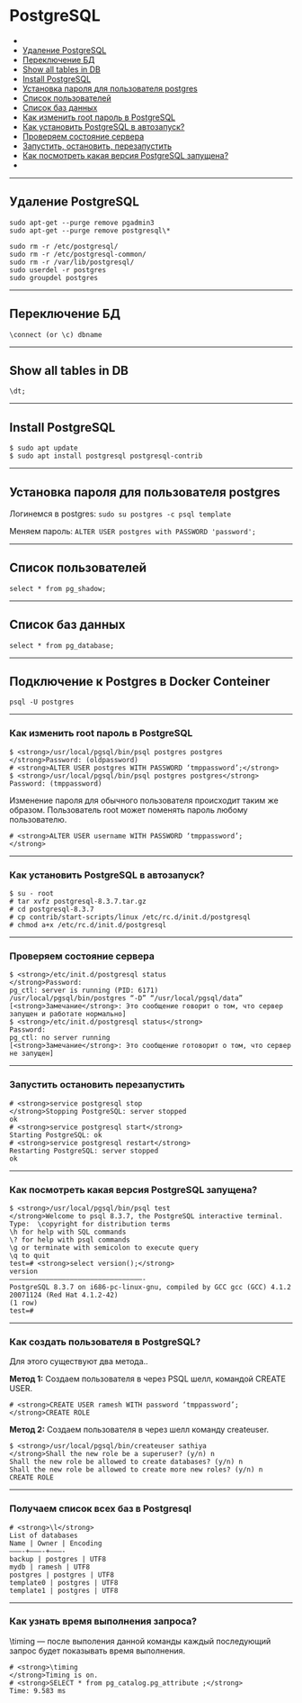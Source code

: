 # PostgreSQL

- [](#)
- [Удаление PostgreSQL](#Удаление-PostgreSQL)
- [Переключение БД](#Переключение-БД)
- [Show all tables in DB](#Show-all-tables-in-DB)
- [Install PostgreSQL](#Install-PostgreSQL)
- [Установка пароля для пользователя postgres](#Установка-пароля-для-пользователя-postgres)
- [Список пользователей](#Список-пользователей)
- [Список баз данных](#Список-баз-данных)
- [Как изменить root пароль в PostgreSQL](#Как-изменить-root-пароль-в-PostgreSQL)
- [Как установить PostgreSQL в автозапуск?](#Как-установить-PostgreSQL-в-автозапуск?)
- [Проверяем состояние сервера](#Проверяем-состояние-сервера)
- [Запустить, остановить, перезапустить](#Запустить-остановить-перезапустить)
- [Как посмотреть какая версия PostgreSQL запущена?](#Как-посмотреть-какая-версия-PostgreSQL-запущена?)
- [](#)

---

## Удаление PostgreSQL
```
sudo apt-get --purge remove pgadmin3
sudo apt-get --purge remove postgresql\*

sudo rm -r /etc/postgresql/
sudo rm -r /etc/postgresql-common/
sudo rm -r /var/lib/postgresql/
sudo userdel -r postgres
sudo groupdel postgres
```

---

## Переключение БД
```
\connect (or \c) dbname
```

---   

## Show all tables in DB
```
\dt;
```

---   

## Install PostgreSQL
```
$ sudo apt update
$ sudo apt install postgresql postgresql-contrib
```

---

## Установка пароля для пользователя postgres
Логинемся в postgres:
```sudo su postgres -c psql template```

Меняем пароль:
```ALTER USER postgres with PASSWORD 'password';```

---

## Список пользователей
```
select * from pg_shadow;
```

---

   
## Список баз данных
```
select * from pg_database;
```

---

## Подключение к Postgres в Docker Conteiner
```
psql -U postgres
```

---

### Как изменить root пароль в PostgreSQL
```
$ <strong>/usr/local/pgsql/bin/psql postgres postgres
</strong>Password: (oldpassword)
# <strong>ALTER USER postgres WITH PASSWORD ‘tmppassword’;</strong>
$ <strong>/usr/local/pgsql/bin/psql postgres postgres</strong>
Password: (tmppassword)
```

Изменение пароля для обычного пользователя происходит таким же образом. Пользователь root может поменять пароль любому пользователю.
```
# <strong>ALTER USER username WITH PASSWORD ‘tmppassword’;
</strong>
```

---

### Как установить PostgreSQL в автозапуск?
```
$ su - root
# tar xvfz postgresql-8.3.7.tar.gz
# cd postgresql-8.3.7
# cp contrib/start-scripts/linux /etc/rc.d/init.d/postgresql
# chmod a+x /etc/rc.d/init.d/postgresql
```

---

### Проверяем состояние сервера
```
$ <strong>/etc/init.d/postgresql status
</strong>Password:
pg_ctl: server is running (PID: 6171)
/usr/local/pgsql/bin/postgres “-D” “/usr/local/pgsql/data”
[<strong>Замечание</strong>: Это сообщение говорит о том, что сервер запущен и работате нормально]
$ <strong>/etc/init.d/postgresql status</strong>
Password:
pg_ctl: no server running
[<strong>Замечание</strong>: Это сообщение готоворит о том, что сервер не запущен]
```

---

### Запустить остановить перезапустить
```
# <strong>service postgresql stop
</strong>Stopping PostgreSQL: server stopped
ok
# <strong>service postgresql start</strong>
Starting PostgreSQL: ok
# <strong>service postgresql restart</strong>
Restarting PostgreSQL: server stopped
ok
```

---
 
### Как посмотреть какая версия PostgreSQL запущена?
```
$ <strong>/usr/local/pgsql/bin/psql test
</strong>Welcome to psql 8.3.7, the PostgreSQL interactive terminal.
Type:  \copyright for distribution terms
\h for help with SQL commands
\? for help with psql commands
\g or terminate with semicolon to execute query
\q to quit
test=# <strong>select version();</strong>
version
—————————————————————————————————-
PostgreSQL 8.3.7 on i686-pc-linux-gnu, compiled by GCC gcc (GCC) 4.1.2 20071124 (Red Hat 4.1.2-42)
(1 row)
test=#
```

---

### Как создать пользователя в PostgreSQL?
Для этого существуют два метода..

__Метод 1:__ Создаем пользователя в через PSQL шелл, командой CREATE USER.  

```
# <strong>CREATE USER ramesh WITH password ‘tmppassword’;
</strong>CREATE ROLE
```

__Метод 2:__ Создаем пользователя в через шелл команду createuser.  

```
$ <strong>/usr/local/pgsql/bin/createuser sathiya
</strong>Shall the new role be a superuser? (y/n) n
Shall the new role be allowed to create databases? (y/n) n
Shall the new role be allowed to create more new roles? (y/n) n
CREATE ROLE
```

---

### Получаем список всех баз в Postgresql
```
# <strong>\l</strong> 
List of databases
Name | Owner | Encoding
———-+———-+———-
backup | postgres | UTF8
mydb | ramesh | UTF8
postgres | postgres | UTF8
template0 | postgres | UTF8
template1 | postgres | UTF8
```

--- 

### Как узнать время выполнения запроса?

\timing — после выполения данной команды каждый последующий запрос будет показывать время выполнения.

```
# <strong>\timing
</strong>Timing is on.
# <strong>SELECT * from pg_catalog.pg_attribute ;</strong>
Time: 9.583 ms
```






























